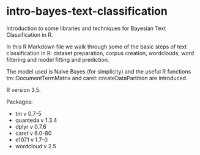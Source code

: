 # intro-bayes-text-classification
Introduction to some libraries and techniques for Bayesian Text Classification in R.

In this R Markdown file we walk through some of the basic steps of text classification in R: dataset preparation, corpus creation, wordclouds, word filtering and model fitting and prediction.

The model used is Naive Bayes (for simplicity) and the useful R functions tm::DocumentTermMatrix and caret::createDataPartition are introduced.

R version 3.5.

Packages: 
 + tm v 0.7-5
 + quanteda v 1.3.4
 + dplyr v 0.7.6
 + caret v 6.0-80
 + e1071 v 1.7-0
 + wordcloud v 2.5
